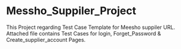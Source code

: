 # Messho_Suppiler_Project
This Project regarding Test Case Template for Meesho suppiler URL.
Attached file contains Test Cases for login, Forget_Password & Create_supplier_account Pages.
 
